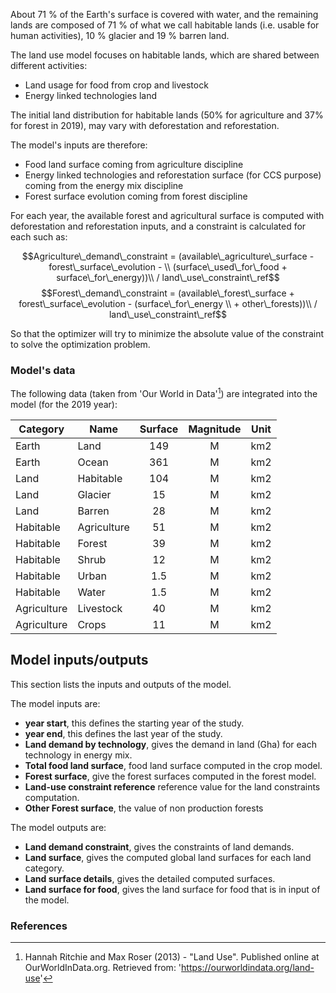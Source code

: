 About 71 % of the Earth's surface is covered with water, and the remaining lands are composed of 71 % of what we call habitable lands (i.e. usable for human activities), 10 % glacier and 19 % barren land.

The land use model focuses on habitable lands, which are shared between different activities:

* Land usage for food from crop and livestock
* Energy linked technologies land

The initial land distribution for habitable lands (50% for agriculture and 37% for forest in 2019), may vary with deforestation and reforestation.

The model's inputs are therefore:

* Food land surface coming from agriculture discipline
* Energy linked technologies and reforestation surface (for CCS purpose) coming from the energy mix discipline
* Forest surface evolution coming from forest discipline

For each year, the available forest and agricultural surface is computed with deforestation and reforestation inputs, and a constraint is calculated for each such as:

$$Agriculture\_demand\_constraint = (available\_agriculture\_surface - forest\_surface\_evolution - \\ (surface\_used\_for\_food + surface\_for\_energy))\\ / land\_use\_constraint\_ref$$
$$Forest\_demand\_constraint = (available\_forest\_surface + forest\_surface\_evolution - (surface\_for\_energy \\ + other\_forests))\\ / land\_use\_constraint\_ref$$

So that the optimizer will try to minimize the absolute value of the constraint to solve the optimization problem.

### Model's data

The following data (taken from 'Our World in Data'[^1]) are integrated into the model (for the 2019 year):

|Category|Name|Surface|Magnitude|Unit|
| ------ | -- |:-----:|:-------:|:--:|
|Earth|Land|149|M|km2|
|Earth|Ocean|361|M|km2|
|Land|Habitable|104|M|km2|
|Land|Glacier|15|M|km2|
|Land|Barren|28|M|km2|
|Habitable|Agriculture|51|M|km2|
|Habitable|Forest|39|M|km2|
|Habitable|Shrub|12|M|km2|
|Habitable|Urban|1.5|M|km2|
|Habitable|Water|1.5|M|km2|
|Agriculture|Livestock|40|M|km2|
|Agriculture|Crops|11|M|km2|

## Model inputs/outputs
This section lists the inputs and outputs of the model.

The model inputs are:
* **year start**, this defines the starting year of the study.
* **year end**, this defines the last year of the study.
* **Land demand by technology**, gives the demand in land (Gha) for each technology in energy mix.
* **Total food land surface**, food land surface computed in the crop model.
* **Forest surface**, give the forest surfaces computed in the forest model.
* **Land-use constraint reference** reference value for the land constraints computation.
* **Other Forest surface**, the value of non production forests

The model outputs are:
* **Land demand constraint**, gives the constraints of land demands.
* **Land surface**, gives the computed global land surfaces for each land category.
* **Land surface details**, gives the detailed computed surfaces.
* **Land surface for food**, gives the land surface for food that is in input of the model.


### References 

[^1]: Hannah Ritchie and Max Roser (2013) - "Land Use". Published online at OurWorldInData.org. Retrieved from: 'https://ourworldindata.org/land-use'